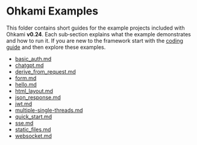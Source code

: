 # Ohkami Examples

This folder contains short guides for the example projects included with
Ohkami **v0.24**. Each sub‑section explains what the example demonstrates and
how to run it.  If you are new to the framework start with the
[coding guide](../CODING_GUIDE_v0.24.md) and then explore these examples.

- [basic_auth.md](basic_auth.md)
- [chatgpt.md](chatgpt.md)
- [derive_from_request.md](derive_from_request.md)
- [form.md](form.md)
- [hello.md](hello.md)
- [html_layout.md](html_layout.md)
- [json_response.md](json_response.md)
- [jwt.md](jwt.md)
- [multiple-single-threads.md](multiple-single-threads.md)
- [quick_start.md](quick_start.md)
- [sse.md](sse.md)
- [static_files.md](static_files.md)
- [websocket.md](websocket.md)
